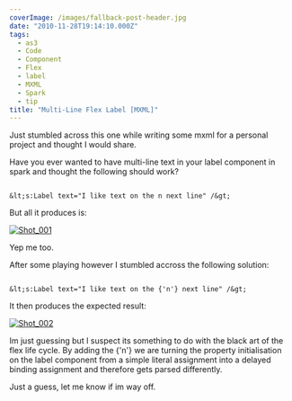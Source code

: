 ```yaml
---
coverImage: /images/fallback-post-header.jpg
date: "2010-11-28T19:14:10.000Z"
tags:
  - as3
  - Code
  - Component
  - Flex
  - label
  - MXML
  - Spark
  - tip
title: "Multi-Line Flex Label [MXML]"
---
```


Just stumbled across this one while writing some mxml for a personal project and thought I would share.

Have you ever wanted to have multi-line text in your label component in spark and thought the following should work?

```

&lt;s:Label text="I like text on the n next line" /&gt;

```

But all it produces is:

[![](/wp-content/uploads/2010/11/Shot_001.png "Shot_001")](/wp-content/uploads/2010/11/Shot_001.png)

Yep me too.

After some playing however I stumbled accross the following solution:

```

&lt;s:Label text="I like text on the {'n'} next line" /&gt;

```

It then produces the expected result:

[![](/wp-content/uploads/2010/11/Shot_0021.png "Shot_002")](/wp-content/uploads/2010/11/Shot_0021.png)

Im just guessing but I suspect its something to do with the black art of the flex life cycle. By adding the {'n'} we are turning the property initialisation on the label component from a simple literal assignment into a delayed binding assignment and therefore gets parsed differently.

Just a guess, let me know if im way off.
